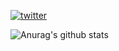 [![twitter](https://img.shields.io/twitter/follow/tMinamiii?label=Follow%20me%20%21)](https://twitter.com/tMinamiii)

![Anurag's github stats](https://github-readme-stats.vercel.app/api?username=tMinamiii&show_icons=true&count_private=true)


